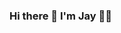 ### Hi there 👋 I'm Jay 👨‍💻

<!--
**JayMoliya33/JayMoliya33** is a ✨ _special_ ✨ repository because its `README.md` (this file) appears on your GitHub profile.

[![My github stats](https://github-readme-stats.vercel.app/api?username=JayMoliya33)](https://github.com/JayMoliya33/github-readme-stats)

Here are some ideas to get you started:

- 🔭 I’m currently working on ...
-  I’m currently learning Android App Development.
- 👯 I’m looking to collaborate on ...
- 🤔 I’m looking for help with ...
- 💬 Ask me about ...
- 📫 How to reach me: ...
- 😄 Pronouns: ...
- ⚡ Fun fact: ...
-->
